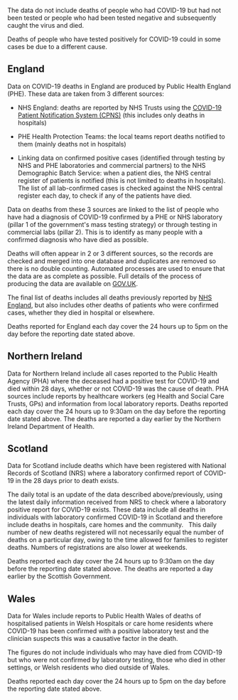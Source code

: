 ﻿The data do not include deaths of people who had COVID-19 but had not been tested or people who had been tested negative and subsequently caught the virus and died.

Deaths of people who have tested positively for COVID-19 could in some cases be due to a different cause.

## England

Data on COVID-19 deaths in England are produced by Public Health England (PHE). These data are taken from 3 different sources:

* NHS England: deaths are reported by NHS Trusts using the [COVID-19 Patient Notification System (CPNS)](https://www.england.nhs.uk/coronavirus/wp-content/uploads/sites/52/2020/04/C0389-update-to-cpns-reporting-letter-27-april-2020.pdf) (this includes only deaths in hospitals)

* PHE Health Protection Teams: the local teams report deaths notified to them (mainly deaths not in hospitals)

* Linking data on confirmed positive cases (identified through testing by NHS and PHE laboratories and commercial partners) to the NHS Demographic Batch Service: when a patient dies, the NHS central register of patients is notified (this is not limited to deaths in hospitals). The list of all lab-confirmed cases is checked against the NHS central register each day, to check if any of the patients have died.

Data on deaths from these 3 sources are linked to the list of people who have had a diagnosis of COVID-19 confirmed by a PHE or NHS laboratory (pillar 1 of the government's mass testing strategy) or through testing in commercial labs (pillar 2). This is to identify as many people with a confirmed diagnosis who have died as possible.

Deaths will often appear in 2 or 3 different sources, so the records are checked and merged into one database and duplicates are removed so there is no double counting. Automated processes are used to ensure that the data are as complete as possible. Full details of the process of producing the data are available on [GOV.UK](https://www.gov.uk/government/publications/phe-data-series-on-deaths-in-people-with-covid-19-technical-summary).

The final list of deaths includes all deaths previously reported by [NHS England](https://www.england.nhs.uk/statistics/statistical-work-areas/covid-19-daily-deaths/), but also includes other deaths of patients who were confirmed cases, whether they died in hospital or elsewhere.

Deaths reported for England each day cover the 24 hours up to 5pm on the day before the reporting date stated above.

## Northern Ireland

Data for Northern Ireland include all cases reported to the Public Health Agency (PHA) where the deceased had a positive test for COVID-19 and died within 28 days, whether or not COVID-19 was the cause of death.  PHA sources include reports by healthcare workers (eg Health and Social Care Trusts, GPs) and information from local laboratory reports. Deaths reported each day cover the 24 hours up to 9:30am on the day before the reporting date stated above.  The deaths are reported a day earlier by the Northern Ireland Department of Health.

## Scotland

Data for Scotland include deaths which have been registered with National Records of Scotland (NRS) where a laboratory confirmed report of COVID-19 in the 28 days prior to death exists. 

The daily total is an update of the data described above/previously, using the latest daily information received from NRS to check where a laboratory positive report for COVID-19 exists. These data include all deaths in individuals with laboratory confirmed COVID-19 in Scotland and therefore include deaths in hospitals, care homes and the community.
 
This daily number of new deaths registered will not necessarily equal the number of deaths on a particular day, owing to the time allowed for families to register deaths. Numbers of registrations are also lower at weekends.

Deaths reported each day cover the 24 hours up to 9:30am on the day before the reporting date stated above.  The deaths are reported a day earlier by the Scottish Government.

## Wales

Data for Wales include reports to Public Health Wales of deaths of hospitalised patients in Welsh Hospitals or care home residents where COVID-19 has been confirmed with a positive laboratory test and the clinician suspects this was a causative factor in the death. 

The figures do not include individuals who may have died from COVID-19 but who were not confirmed by laboratory testing, those who died in other settings, or Welsh residents who died outside of Wales.

Deaths reported each day cover the 24 hours up to 5pm on the day before the reporting date stated above.